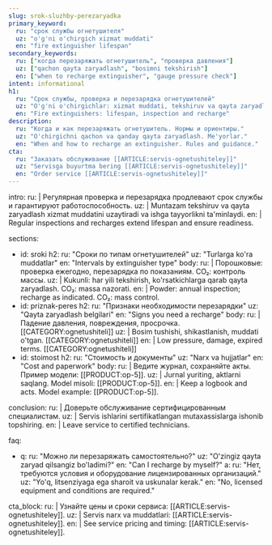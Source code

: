 ```yaml
---
slug: srok-sluzhby-perezaryadka
primary_keyword:
  ru: "срок службы огнетушителя"
  uz: "o'g'ni o'chirgich xizmat muddati"
  en: "fire extinguisher lifespan"
secondary_keywords:
  ru: ["когда перезаряжать огнетушитель", "проверка давления"]
  uz: ["qachon qayta zaryadlash", "bosimni tekshirish"]
  en: ["when to recharge extinguisher", "gauge pressure check"]
intent: informational
h1:
  ru: "Срок службы, проверка и перезарядка огнетушителей"
  uz: "O'g'ni o'chirgichlar: xizmat muddati, tekshiruv va qayta zaryadlash"
  en: "Fire extinguishers: lifespan, inspection and recharge"
description:
  ru: "Когда и как перезаряжать огнетушитель. Нормы и ориентиры."
  uz: "O'chirgichni qachon va qanday qayta zaryadlash. Me'yorlar."
  en: "When and how to recharge an extinguisher. Rules and guidance."
cta:
  ru: "Заказать обслуживание [[ARTICLE:servis-ognetushiteley]]"
  uz: "Servisga buyurtma bering [[ARTICLE:servis-ognetushiteley]]"
  en: "Order service [[ARTICLE:servis-ognetushiteley]]"
---
```


intro:
  ru: |
    Регулярная проверка и перезарядка продлевают срок службы и гарантируют работоспособность.
  uz: |
    Muntazam tekshiruv va qayta zaryadlash xizmat muddatini uzaytiradi va ishga tayyorlikni ta'minlaydi.
  en: |
    Regular inspections and recharges extend lifespan and ensure readiness.

sections:
  - id: sroki
    h2:
      ru: "Сроки по типам огнетушителей"
      uz: "Turlarga ko'ra muddatlar"
      en: "Intervals by extinguisher type"
    body:
      ru: |
        Порошковые: проверка ежегодно, перезарядка по показаниям. CO₂: контроль массы.
      uz: |
        Kukunli: har yili tekshirish, ko'rsatkichlarga qarab qayta zaryadlash. CO₂: massa nazorati.
      en: |
        Powder: annual inspection; recharge as indicated. CO₂: mass control.
  - id: priznak-peres
    h2:
      ru: "Признаки необходимости перезарядки"
      uz: "Qayta zaryadlash belgilari"
      en: "Signs you need a recharge"
    body:
      ru: |
        Падение давления, повреждения, просрочка. [[CATEGORY:ognetushiteli]]
      uz: |
        Bosim tushishi, shikastlanish, muddati o'tgan. [[CATEGORY:ognetushiteli]]
      en: |
        Low pressure, damage, expired terms. [[CATEGORY:ognetushiteli]]
  - id: stoimost
    h2:
      ru: "Стоимость и документы"
      uz: "Narx va hujjatlar"
      en: "Cost and paperwork"
    body:
      ru: |
        Ведите журнал, сохраняйте акты. Пример модели: [[PRODUCT:op-5]].
      uz: |
        Jurnal yuriting, aktlarni saqlang. Model misoli: [[PRODUCT:op-5]].
      en: |
        Keep a logbook and acts. Model example: [[PRODUCT:op-5]].

conclusion:
  ru: |
    Доверьте обслуживание сертифицированным специалистам.
  uz: |
    Servis ishlarini sertifikatlangan mutaxassislarga ishonib topshiring.
  en: |
    Leave service to certified technicians.

faq:
  - q:
      ru: "Можно ли перезаряжать самостоятельно?"
      uz: "O'zingiz qayta zaryad qilsangiz bo'ladimi?"
      en: "Can I recharge by myself?"
    a:
      ru: "Нет, требуются условия и оборудование лицензированных организаций."
      uz: "Yo'q, litsenziyaga ega sharoit va uskunalar kerak."
      en: "No, licensed equipment and conditions are required."

cta_block:
  ru: |
    Узнайте цены и сроки сервиса: [[ARTICLE:servis-ognetushiteley]].
  uz: |
    Servis narx va muddatlari: [[ARTICLE:servis-ognetushiteley]].
  en: |
    See service pricing and timing: [[ARTICLE:servis-ognetushiteley]].

